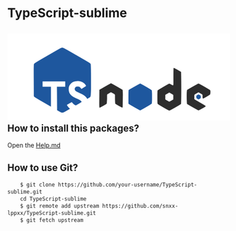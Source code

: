 # TypeScript-sublime
![Header](./doc/img/logo.png)
How to install this packages?
---
Open the [Help.md][1]

How to use Git?
---
```git-bash
	$ git clone https://github.com/your-username/TypeScript-sublime.git
	cd TypeScript-sublime
	$ git remote add upstream https://github.com/snxx-lppxx/TypeScript-sublime.git
	$ git fetch upstream
```

[1]: ./doc/HELP.md

